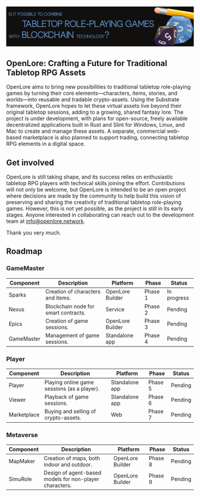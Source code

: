 ![OpenLore Banner](../images/banner.png)

## OpenLore: Crafting a Future for Traditional Tabletop RPG Assets

OpenLore aims to bring new possibilities to traditional tabletop role-playing games by turning their core elements—characters, items, stories, and worlds—into reusable and tradable crypto-assets. Using the Substrate framework, OpenLore hopes to let these virtual assets live beyond their original tabletop sessions, adding to a growing, shared fantasy lore. The project is under development, with plans for open-source, freely available decentralized applications built in Rust and Slint for Windows, Linux, and Mac to create and manage these assets. A separate, commercial web-based marketplace is also planned to support trading, connecting tabletop RPG elements in a digital space.

## Get involved

OpenLore is still taking shape, and its success relies on enthusiastic tabletop RPG players with technical skills joining the effort. Contributions will not only be welcome, but OpenLore is intended to be an open project where decisions are made by the community to help build this vision of preserving and sharing the creativity of traditional tabletop role-playing games. However, this is not yet possible, as the project is still in its early stages. Anyone interested in collaborating can reach out to the development team at info@openlore.network.

Thank you very much.

## Roadmap

### GameMaster

| Component     | Description                                                  | Platform            | Phase   | Status      |
|---------------|--------------------------------------------------------------|---------------------|---------|-------------|
| Sparks        | Creation of characters and items.                            | OpenLore Builder    | Phase 1 | In progress |
| Nexus         | Blockchain node for smart contracts.                         | Service             | Phase 2 | Pending     |
| Epics         | Creation of game sessions.                                   | OpenLore Builder    | Phase 3 | Pending     |
| GameMaster    | Management of game sessions.                                 | Standalone app      | Phase 4 | Pending     |

### Player

| Component     | Description                                                  | Platform            | Phase   | Status      |
|---------------|--------------------------------------------------------------|---------------------|---------|-------------|
| Player        | Playing online game sessions (as a player).                  | Standalone app      | Phase 5 | Pending     |
| Viewer        | Playback of game sessions.                                   | Standalone app      | Phase 6 | Pending     |
| Marketplace   | Buying and selling of crypto-assets.                         | Web                 | Phase 7 | Pending     |

### Metaverse

| Component     | Description                                                  | Platform            | Phase   | Status      |
|---------------|--------------------------------------------------------------|---------------------|---------|-------------|
| MapMaker      | Creation of maps, both indoor and outdoor.                   | OpenLore Builder    | Phase 8 | Pending     |
| SimuRole      | Design of agent-based models for non-player characters.      | OpenLore Builder    | Phase 9 | Pending     |
